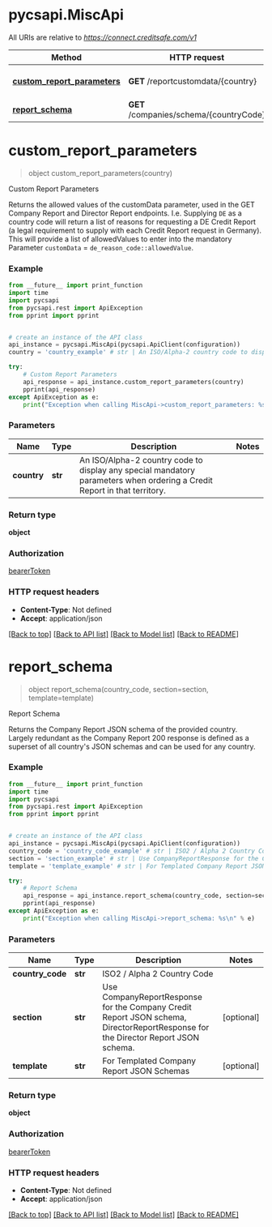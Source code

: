 # pycsapi.MiscApi

All URIs are relative to *https://connect.creditsafe.com/v1*

Method | HTTP request | Description
------------- | ------------- | -------------
[**custom_report_parameters**](MiscApi.md#custom_report_parameters) | **GET** /reportcustomdata/{country} | Custom Report Parameters
[**report_schema**](MiscApi.md#report_schema) | **GET** /companies/schema/{countryCode} | Report Schema

# **custom_report_parameters**
> object custom_report_parameters(country)

Custom Report Parameters

Returns the allowed values of the customData parameter, used in the GET Company Report and Director Report endpoints.  I.e. Supplying `DE` as a country code will return a list of reasons for requesting a DE Credit Report (a legal requirement to supply with each Credit Report request in Germany). This will provide a list of allowedValues to enter into the mandatory Parameter `customData` = `de_reason_code::allowedValue`.

### Example
```python
from __future__ import print_function
import time
import pycsapi
from pycsapi.rest import ApiException
from pprint import pprint


# create an instance of the API class
api_instance = pycsapi.MiscApi(pycsapi.ApiClient(configuration))
country = 'country_example' # str | An ISO/Alpha-2 country code to display any special mandatory parameters when ordering a Credit Report in that territory.

try:
    # Custom Report Parameters
    api_response = api_instance.custom_report_parameters(country)
    pprint(api_response)
except ApiException as e:
    print("Exception when calling MiscApi->custom_report_parameters: %s\n" % e)
```

### Parameters

Name | Type | Description  | Notes
------------- | ------------- | ------------- | -------------
 **country** | **str**| An ISO/Alpha-2 country code to display any special mandatory parameters when ordering a Credit Report in that territory. | 

### Return type

**object**

### Authorization

[bearerToken](../README.md#bearerToken)

### HTTP request headers

 - **Content-Type**: Not defined
 - **Accept**: application/json

[[Back to top]](#) [[Back to API list]](../README.md#documentation-for-api-endpoints) [[Back to Model list]](../README.md#documentation-for-models) [[Back to README]](../README.md)

# **report_schema**
> object report_schema(country_code, section=section, template=template)

Report Schema

Returns the Company Report JSON schema of the provided country. Largely redundant as the Company Report 200 response is defined as a superset of all country's JSON schemas and can be used for any country.

### Example
```python
from __future__ import print_function
import time
import pycsapi
from pycsapi.rest import ApiException
from pprint import pprint


# create an instance of the API class
api_instance = pycsapi.MiscApi(pycsapi.ApiClient(configuration))
country_code = 'country_code_example' # str | ISO2 / Alpha 2 Country Code
section = 'section_example' # str | Use CompanyReportResponse for the Company Credit Report JSON schema, DirectorReportResponse for the Director Report JSON schema. (optional)
template = 'template_example' # str | For Templated Company Report JSON Schemas (optional)

try:
    # Report Schema
    api_response = api_instance.report_schema(country_code, section=section, template=template)
    pprint(api_response)
except ApiException as e:
    print("Exception when calling MiscApi->report_schema: %s\n" % e)
```

### Parameters

Name | Type | Description  | Notes
------------- | ------------- | ------------- | -------------
 **country_code** | **str**| ISO2 / Alpha 2 Country Code | 
 **section** | **str**| Use CompanyReportResponse for the Company Credit Report JSON schema, DirectorReportResponse for the Director Report JSON schema. | [optional] 
 **template** | **str**| For Templated Company Report JSON Schemas | [optional] 

### Return type

**object**

### Authorization

[bearerToken](../README.md#bearerToken)

### HTTP request headers

 - **Content-Type**: Not defined
 - **Accept**: application/json

[[Back to top]](#) [[Back to API list]](../README.md#documentation-for-api-endpoints) [[Back to Model list]](../README.md#documentation-for-models) [[Back to README]](../README.md)

